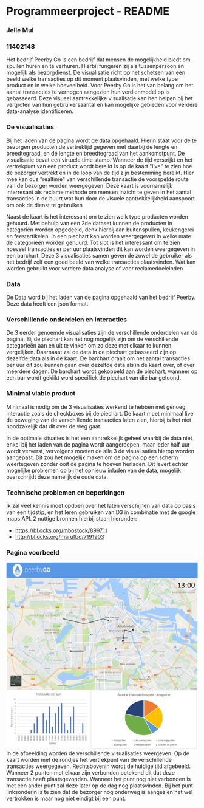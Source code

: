 # Programmeerproject - README
### Jelle Mul
### 11402148

Het bedrijf Peerby Go is een bedrijf dat mensen de mogelijkheid biedt om spullen huren en te verhuren. Hierbij fungeren zij als tussenpersoon en mogelijk als bezorgdienst. De visualisatie richt op het schetsen van een beeld welke transacties op dit moment plaatsvinden, met welke type product en in welke hoeveelheid. Voor Peerby Go is het van belang om het aantal transacties te verhogen aangezien hun verdienmodel op is gebasseerd. Deze visueel aantrekkelijke visualisatie kan hen helpen bij het vergroten van hun gebruikersaantal en kan mogelijke gebieden voor verdere data-analyse identificeren.

### De visualisaties
Bij het laden van de pagina wordt de data opgehaald. Hierin staat voor de te bezorgen producten de vertrektijd gegeven met daarbij de lengte en breedtegraad, en de lengte en breedtegraad van het aankomstpunt. De visualisatie bevat een virtuele time stamp. Wanneer de tijd verstrijkt en het vertrekpunt van een product wordt bereikt is op de kaart "live" te zien hoe de bezorger vertrekt en in de loop van de tijd zijn bestemming bereikt. Hier mee kan dus "realtime" van verschillende transactie de voorspelde route van de bezorger worden weergegeven. Deze kaart is voornamelijk interresant als reclame methode om mensen inzicht te geven in het aantal transacties in de buurt wat hun door de visuele aantrekkelijkheid aanspoort om ook de dienst te gebruiken

Naast de kaart is het interessant om te zien welk type producten worden gehuurd. Met behulp van een 2de dataset kunnen de producten in categoriën worden opgedeeld, denk hierbij aan buitenspullen, keukengerei en feestartikelen. In een piechart kan worden weergegeven in welke mate de categorieën worden gehuurd. Tot slot is het interessant om te zien hoeveel transacties er per uur plaatsvinden dit kan worden weergegeven in een barchart. Deze 3 visualisaties samen geven de zowel de gebruiker als het bedrijf zelf een goed beeld van welke transacties plaatsvinden. Wat kan worden gebruikt voor verdere data analyse of voor reclamedoeleinden.

### Data
De Data word bij het laden van de pagina opgehaald van het bedrijf Peerby. Deze data heeft een json format.

### Verschillende onderdelen en interacties
De 3 eerder genoemde visualisaties zijn de verschillende onderdelen van de pagina. Bij de piechart kan het nog mogelijk zijn om de verschillende categorieën aan en uit te vinken om zo deze met elkaar te kunnen vergelijken. Daarnaast zal de data in de piechart gebasseerd zijn op dezelfde data als in de kaart. De barchart draait om het aantal transacties per uur dit zou kunnen gaan over dezelfde data als in de kaart over, of over meerdere dagen. De barchart wordt gekoppeld aan de piechart, wanneer op een bar wordt geklikt word specifiek de piechart van die bar getoond.

### Minimal viable product
Minimaal is nodig om de 3 visualisaties werkend te hebben met genoeg interactie zoals de checkboxes bij de piechart. De kaart moet minimaal live de beweging van de verschillende transacties laten zien, hierbij is het niet noodzakelijk dat dit over de weg gaat.

In de optimale situaties is het een aantrekkelijk geheel waarbij de data niet enkel bij het laden van de pagina wordt aangeroepen, maar ieder half uur wordt ververst, vervolgens moeten de alle 3 de visualisaties hierop worden aangepast. Dit zou het mogelijk maken om de pagina op een scherm weertegeven zonder ooit de pagina te hoeven herladen. Dit levert echter mogelijke problemen op bij het opnieuw inladen van de data, mogelijk overschrijdt deze namelijk de oude data.

### Technische problemen en beperkingen
Ik zal veel kennis moet opdoen over het laten verschijnen van data op basis van een tijdstip, en het leren gebruiken van D3 in combinatie met de google maps API. 2 nuttige bronnen hierbij staan hieronder:
- https://bl.ocks.org/mbostock/899711
- http://bl.ocks.org/marufbd/7191903

### Pagina voorbeeld
![alt text](https://github.com/JelleMul/programmeerproject/blob/master/doc/pagina%20programmeerproject%20voorbeeld.png "Voorbeeld pagina")
In de afbeelding worden de verschillende visualisaties weergeven. Op de kaart worden met de rondjes het vertrekpunt van de verschillende transacties weergegeven. Rechtsbovenin wordt de huidige tijd afgebeeld. Wanneer 2 punten met elkaar zijn verbonden betekend dit dat deze transactie heeft plaatsgevonden. Wanneer het punt nog niet verbonden is met een ander punt zal deze later op de dag nog plaatsvinden. Bij het punt linksonderin is te zien dat de bezorger nog onderweg is aangezien het wel vertrokken is maar nog niet eindigt bij een punt.
